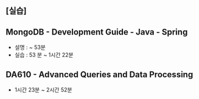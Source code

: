 ## [실습]
## MongoDB - Development Guide - Java - Spring
- 설명 : ~ 53분
- 실습 : 53 분 ~ 1시간 22분

## DA610 - Advanced Queries and Data Processing
- 1시간 23분 ~ 2시간 52분